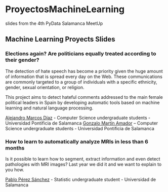 # ProyectosMachineLearning
slides from the 4th PyData Salamanca MeetUp
## Machine Learning Proyects Slides

### Elections again? Are politicians equally treated according to their gender?

The detection of hate speech has become a priority given the huge amount of information that is spread every day on the Web. These communications are commonly targeted to a group of individuals with a specific ethnicity, gender, sexual orientation, or religion.

This project aims to detect hateful comments addressed to the main female political leaders in Spain by developing automatic tools based on machine learning and natural language processing.

[Alejandro Marcos Díaz](https://github.com/amarcosdiinf) - Computer Science undergraduate students - Universidad Pontificia de Salamanca
[Gonzalo Martín Amador](https://github.com/gon99martin) – Computer Science undergraduate students - Universidad Pontificia de Salamanca

### How to learn to automatically analyze MRIs in less than 6 months

Is it possible to learn how to segment, extract information and even detect pathologies with MRI images?
Last year we did it and we want to explain to you how.

[Pablo Pérez Sánchez](https://github.com/PabloPerSa) - Statistic undergraduate student - Universidad de Salamanca
